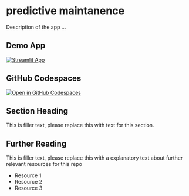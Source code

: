 # predictive maintanence 

Description of the app ...

## Demo App

[![Streamlit App](https://static.streamlit.io/badges/streamlit_badge_black_white.svg)](https://predicivemaintanence.streamlit.app/)

## GitHub Codespaces

[![Open in GitHub Codespaces](https://github.com/codespaces/badge.svg)](https://codespaces.new/streamlit/app-starter-kit?quickstart=1)

## Section Heading

This is filler text, please replace this with text for this section.

## Further Reading

This is filler text, please replace this with a explanatory text about further relevant resources for this repo
- Resource 1
- Resource 2
- Resource 3
